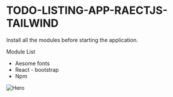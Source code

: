 # TODO-LISTING-APP-RAECTJS-TAILWIND

Install all the modules before starting the application. 

Module List
<ul>
  <li>Aesome fonts</li>
  <li>React - bootstrap</li>
  <li>Npm</li>
</ul>

![Hero](https://github.com/HassanRasool1/TODO-LISTING-APP-RAECTJS-TAILWIND/assets/109318661/60679a67-96ec-483c-8cca-8a7f889220ac)
